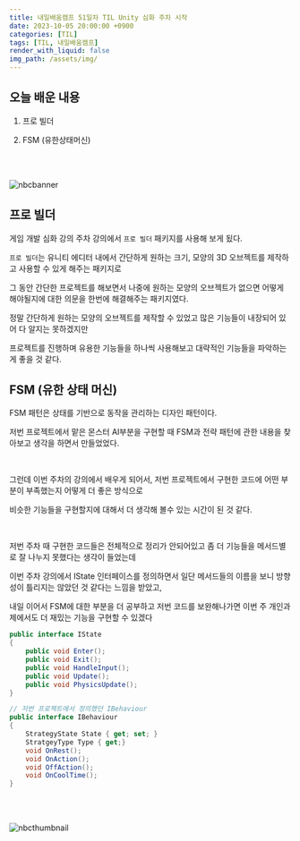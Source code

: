 ```yaml
---
title: 내일배움캠프 51일차 TIL Unity 심화 주차 시작
date: 2023-10-05 20:00:00 +0900
categories: [TIL]
tags: [TIL, 내일배움캠프]
render_with_liquid: false
img_path: /assets/img/
---
```


## 오늘 배운 내용

1. 프로 빌더

2. FSM (유한상태머신)

<br/>
<br/>

![nbcbanner](TILbanner.png)

## 프로 빌더

게임 개발 심화 강의 주차 강의에서 `프로 빌더` 패키지를 사용해 보게 됬다.

`프로 빌더`는 유니티 에디터 내에서 간단하게 원하는 크기,  모양의 3D 오브젝트를 제작하고 사용할 수 있게 해주는 패키지로


그 동안 간단한 프로젝트를 해보면서 나중에 원하는 모양의 오브젝트가 없으면 어떻게 해야될지에 대한 의문을 한번에 해결해주는 패키지였다.


정말 간단하게 원하는 모양의 오브젝트를 제작할 수 있었고 많은 기능들이 내장되어 있어 다 알지는 못하겠지만

프로젝트를 진행하며 유용한 기능들을 하나씩 사용해보고 대략적인 기능들을 파악하는게 좋을 것 같다.



## FSM (유한 상태 머신)

FSM 패턴은 상태를 기반으로 동작을 관리하는 디자인 패턴이다.

저번 프로젝트에서 맡은 몬스터 AI부분을 구현할 때 FSM과 전략 패턴에 관한 내용을 찾아보고 생각을 하면서 만들었었다.

<br/>

그런데 이번 주차의 강의에서 배우게 되어서, 저번 프로젝트에서 구현한 코드에 어떤 부분이 부족했는지 어떻게 더 좋은 방식으로

비슷한 기능들을 구현할지에 대해서 더 생각해 볼수 있는 시간이 된 것 같다.

<br/>

저번 주차 때 구현한 코드들은 전체적으로 정리가 안되어있고 좀 더 기능들을 메서드별로 잘 나누지 못했다는 생각이 들었는데

이번 주차 강의에서 IState 인터페이스를 정의하면서 일단 메서드들의 이름을 보니 방향성이 틀리지는 않았던 것 같다는 느낌을 받았고,

내일 이어서 FSM에 대한 부분을 더 공부하고 저번 코드를 보완해나가면 이번 주 개인과제에서도 더 재밌는 기능을 구현할 수 있겠다

```cs
public interface IState
{
    public void Enter();
    public void Exit();
    public void HandleInput();
    public void Update();
    public void PhysicsUpdate();  
}

// 저번 프로젝트에서 정의했던 IBehaviour
public interface IBehaviour
{
    StrategyState State { get; set; }
    StratgeyType Type { get;}
    void OnRest();
    void OnAction();
    void OffAction();
    void OnCoolTime();
}
```

<br/>
<br/>

![nbcthumbnail](thumbnail-image.png)